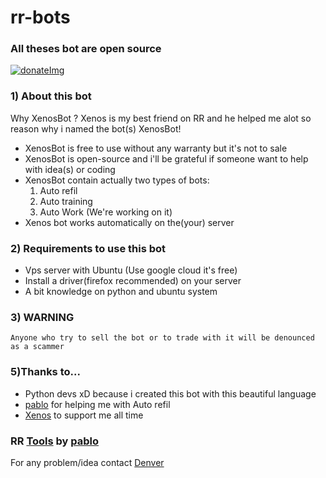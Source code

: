 # rr-bots

### All theses bot are open source
 [![donateImg]](https://www.paypal.me/Zeus201)
 
 
### 1) About this bot
 Why XenosBot ?
 Xenos is my best friend on RR and he helped me alot so reason why i named the bot(s) XenosBot!
 
 - XenosBot is free to use without any warranty but it's not to sale
 - XenosBot is open-source and i'll be grateful if someone want to help with idea(s) or coding
 - XenosBot contain actually two types of bots:
    1) Auto refil
    2) Auto training
    3) Auto Work (We're working on it)
 - Xenos bot works automatically on the(your) server


### 2) Requirements to use this bot
 - Vps server with Ubuntu (Use google cloud it's free)
 - Install a driver(firefox recommended) on your server
 - A bit knowledge on python and ubuntu system


### 3) WARNING
    Anyone who try to sell the bot or to trade with it will be denounced as a scammer
    
### 5)Thanks to...
  - Python devs xD because i created this bot with this beautiful language
  - [pablo] for helping me with Auto refil
  - [Xenos] to support me all time

### RR [Tools] by [pablo] 

For any problem/idea contact [Denver]

[pablo]: https://github.com/pbl0
[donateImg]: https://img.shields.io/badge/Donate-PayPal-green.svg
[Tools]: https://github.com/pbl0/rr-scripts/
[Xenos]: https://t.me/XenosRR
[Denver]: https://t.me/Denver02
